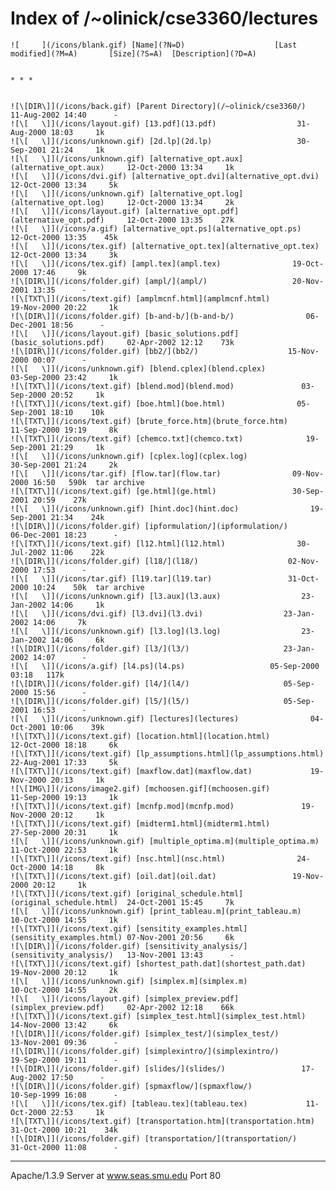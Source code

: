 # Index of /~olinick/cse3360/lectures

    
    
    ![     ](/icons/blank.gif) [Name](?N=D)                    [Last modified](?M=A)       [Size](?S=A)  [Description](?D=A)
    
    
    * * *
    
    
    ![\[DIR\]](/icons/back.gif) [Parent Directory](/~olinick/cse3360/)        11-Aug-2002 14:40      -  
    ![\[   \]](/icons/layout.gif) [13.pdf](13.pdf)                  31-Aug-2000 18:03     1k  
    ![\[   \]](/icons/unknown.gif) [2d.lp](2d.lp)                   30-Sep-2001 21:24     1k  
    ![\[   \]](/icons/unknown.gif) [alternative_opt.aux](alternative_opt.aux)     12-Oct-2000 13:34     1k  
    ![\[   \]](/icons/dvi.gif) [alternative_opt.dvi](alternative_opt.dvi)     12-Oct-2000 13:34     5k  
    ![\[   \]](/icons/unknown.gif) [alternative_opt.log](alternative_opt.log)     12-Oct-2000 13:34     2k  
    ![\[   \]](/icons/layout.gif) [alternative_opt.pdf](alternative_opt.pdf)     12-Oct-2000 13:35    27k  
    ![\[   \]](/icons/a.gif) [alternative_opt.ps](alternative_opt.ps)      12-Oct-2000 13:35    45k  
    ![\[   \]](/icons/tex.gif) [alternative_opt.tex](alternative_opt.tex)     12-Oct-2000 13:34     3k  
    ![\[   \]](/icons/tex.gif) [ampl.tex](ampl.tex)                19-Oct-2000 17:46     9k  
    ![\[DIR\]](/icons/folder.gif) [ampl/](ampl/)                   20-Nov-2001 13:35      -  
    ![\[TXT\]](/icons/text.gif) [amplmcnf.html](amplmcnf.html)           19-Nov-2000 20:22     1k  
    ![\[DIR\]](/icons/folder.gif) [b-and-b/](b-and-b/)                06-Dec-2001 18:56      -  
    ![\[   \]](/icons/layout.gif) [basic_solutions.pdf](basic_solutions.pdf)     02-Apr-2002 12:12    73k  
    ![\[DIR\]](/icons/folder.gif) [bb2/](bb2/)                    15-Nov-2000 00:07      -  
    ![\[   \]](/icons/unknown.gif) [blend.cplex](blend.cplex)             03-Sep-2000 23:42     1k  
    ![\[TXT\]](/icons/text.gif) [blend.mod](blend.mod)               03-Sep-2000 20:52     1k  
    ![\[TXT\]](/icons/text.gif) [boe.html](boe.html)                05-Sep-2001 18:10    10k  
    ![\[TXT\]](/icons/text.gif) [brute_force.htm](brute_force.htm)         11-Sep-2000 19:19     8k  
    ![\[TXT\]](/icons/text.gif) [chemco.txt](chemco.txt)              19-Sep-2001 21:29     1k  
    ![\[   \]](/icons/unknown.gif) [cplex.log](cplex.log)               30-Sep-2001 21:24     2k  
    ![\[   \]](/icons/tar.gif) [flow.tar](flow.tar)                09-Nov-2000 16:50   590k  tar archive
    ![\[TXT\]](/icons/text.gif) [ge.html](ge.html)                 30-Sep-2001 20:59    27k  
    ![\[   \]](/icons/unknown.gif) [hint.doc](hint.doc)                19-Sep-2001 21:34    24k  
    ![\[DIR\]](/icons/folder.gif) [ipformulation/](ipformulation/)          06-Dec-2001 18:23      -  
    ![\[TXT\]](/icons/text.gif) [l12.html](l12.html)                30-Jul-2002 11:06    22k  
    ![\[DIR\]](/icons/folder.gif) [l18/](l18/)                    02-Nov-2000 17:53      -  
    ![\[   \]](/icons/tar.gif) [l19.tar](l19.tar)                 31-Oct-2000 10:24    50k  tar archive
    ![\[   \]](/icons/unknown.gif) [l3.aux](l3.aux)                  23-Jan-2002 14:06     1k  
    ![\[   \]](/icons/dvi.gif) [l3.dvi](l3.dvi)                  23-Jan-2002 14:06     7k  
    ![\[   \]](/icons/unknown.gif) [l3.log](l3.log)                  23-Jan-2002 14:06     6k  
    ![\[DIR\]](/icons/folder.gif) [l3/](l3/)                     23-Jan-2002 14:07      -  
    ![\[   \]](/icons/a.gif) [l4.ps](l4.ps)                   05-Sep-2000 03:18   117k  
    ![\[DIR\]](/icons/folder.gif) [l4/](l4/)                     05-Sep-2000 15:56      -  
    ![\[DIR\]](/icons/folder.gif) [l5/](l5/)                     05-Sep-2001 16:53      -  
    ![\[   \]](/icons/unknown.gif) [lectures](lectures)                04-Oct-2001 10:06    39k  
    ![\[TXT\]](/icons/text.gif) [location.html](location.html)           12-Oct-2000 18:18     6k  
    ![\[TXT\]](/icons/text.gif) [lp_assumptions.html](lp_assumptions.html)     22-Aug-2001 17:33     5k  
    ![\[TXT\]](/icons/text.gif) [maxflow.dat](maxflow.dat)             19-Nov-2000 20:13     1k  
    ![\[IMG\]](/icons/image2.gif) [mchoosen.gif](mchoosen.gif)            11-Sep-2000 19:13     1k  
    ![\[TXT\]](/icons/text.gif) [mcnfp.mod](mcnfp.mod)               19-Nov-2000 20:12     1k  
    ![\[TXT\]](/icons/text.gif) [midterm1.html](midterm1.html)           27-Sep-2000 20:31     1k  
    ![\[   \]](/icons/unknown.gif) [multiple_optima.m](multiple_optima.m)       11-Oct-2000 22:53     1k  
    ![\[TXT\]](/icons/text.gif) [nsc.html](nsc.html)                24-Oct-2000 14:18     8k  
    ![\[TXT\]](/icons/text.gif) [oil.dat](oil.dat)                 19-Nov-2000 20:12     1k  
    ![\[TXT\]](/icons/text.gif) [original_schedule.html](original_schedule.html)  24-Oct-2001 15:45     7k  
    ![\[   \]](/icons/unknown.gif) [print_tableau.m](print_tableau.m)         10-Oct-2000 14:55     1k  
    ![\[TXT\]](/icons/text.gif) [sensitity_examples.html](sensitity_examples.html) 07-Nov-2001 20:56     6k  
    ![\[DIR\]](/icons/folder.gif) [sensitivity_analysis/](sensitivity_analysis/)   13-Nov-2001 13:43      -  
    ![\[TXT\]](/icons/text.gif) [shortest_path.dat](shortest_path.dat)       19-Nov-2000 20:12     1k  
    ![\[   \]](/icons/unknown.gif) [simplex.m](simplex.m)               10-Oct-2000 14:55     2k  
    ![\[   \]](/icons/layout.gif) [simplex_preview.pdf](simplex_preview.pdf)     02-Apr-2002 12:18    66k  
    ![\[TXT\]](/icons/text.gif) [simplex_test.html](simplex_test.html)       14-Nov-2000 13:42     6k  
    ![\[DIR\]](/icons/folder.gif) [simplex_test/](simplex_test/)           13-Nov-2001 09:36      -  
    ![\[DIR\]](/icons/folder.gif) [simplexintro/](simplexintro/)           19-Sep-2000 19:11      -  
    ![\[DIR\]](/icons/folder.gif) [slides/](slides/)                 17-Aug-2002 17:50      -  
    ![\[DIR\]](/icons/folder.gif) [spmaxflow/](spmaxflow/)              10-Sep-1999 16:08      -  
    ![\[   \]](/icons/tex.gif) [tableau.tex](tableau.tex)             11-Oct-2000 22:53     1k  
    ![\[TXT\]](/icons/text.gif) [transportation.htm](transportation.htm)      31-Oct-2000 10:21    34k  
    ![\[DIR\]](/icons/folder.gif) [transportation/](transportation/)         31-Oct-2000 11:08      -  
    

* * *

Apache/1.3.9 Server at www.seas.smu.edu Port 80

